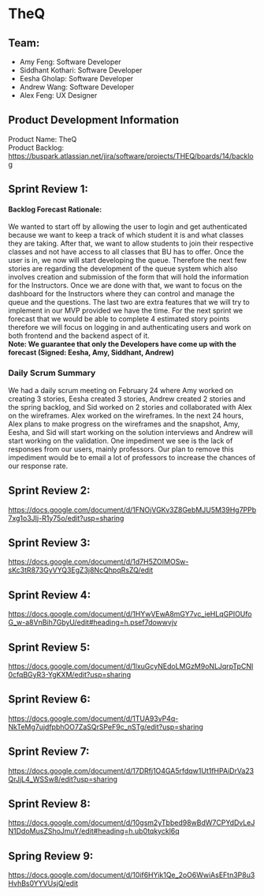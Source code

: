 # TheQ

## Team:
- Amy Feng: Software Developer 
- Siddhant Kothari: Software Developer 
- Eesha Gholap: Software Developer 
- Andrew Wang: Software Developer 
- Alex Feng: UX Designer

## Product Development Information
Product Name: TheQ   
Product Backlog: https://buspark.atlassian.net/jira/software/projects/THEQ/boards/14/backlog  

## Sprint Review 1:

#### Backlog Forecast Rationale:  
We wanted to start off by allowing the user to login and get authenticated because we want to keep a track of which student it is and what classes they are taking. After that, we want to allow students to join their respective classes and not have access to all classes that BU has to offer. Once the user is in, we now will start developing the queue. Therefore the next few stories are regarding the development of the queue system which also involves creation and submission of the form that will hold the information for the Instructors. Once we are done with that, we want to focus on the dashboard for the Instructors where they can control and manage the queue and the questions. The last two are extra features that we will try to implement in our MVP provided we have the time. For the next sprint we forecast that we would be able to complete 4 estimated story points therefore we will focus on logging in and authenticating users and work on both frontend and the backend aspect of it.  
**Note: We guarantee that only the Developers have come up with the forecast (Signed: Eesha, Amy, Siddhant, Andrew)**

### Daily Scrum Summary
We had a daily scrum meeting on February 24 where Amy worked on creating 3 stories, Eesha created 3 stories, Andrew created 2 stories and the spring backlog, and Sid worked on 2 stories and collaborated with Alex on the wireframes. Alex worked on the wireframes. In the next 24 hours, Alex plans to make progress on the wireframes and the snapshot, Amy, Eesha, and Sid will start working on the solution interviews and Andrew will start working on the validation. One impediment we see is the lack of responses from our users, mainly professors. Our plan to remove this impediment would be to email a lot of professors to increase the chances of our response rate. 

## Sprint Review 2:
https://docs.google.com/document/d/1FNOjVGKv3Z8GebMJU5M39Hg7PPb7xg1o3JIj-R1y75o/edit?usp=sharing

## Sprint Review 3:
https://docs.google.com/document/d/1d7H5ZOIMOSw-sKc3tR873GyVYQ3EgZ3j8NcQhpqRsZQ/edit

## Sprint Review 4:
https://docs.google.com/document/d/1HYwVEwA8mGY7vc_ieHLqGPIOUfoG_w-a8VnBih7GbyU/edit#heading=h.psef7dowwvjv

## Sprint Review 5:
https://docs.google.com/document/d/1lxuGcyNEdoLMGzM9oNLJqrpTpCNI0cfqBGyR3-YgKXM/edit?usp=sharing

## Sprint Review 6:
https://docs.google.com/document/d/1TUA93vP4q-NkTeMg7ujdfpbhOO7ZaSQrSPeF9c_nSTg/edit?usp=sharing

## Sprint Review 7:
https://docs.google.com/document/d/17DRfj1O4GA5rfdqw1Ut1fHPAiDrVa23QrJjL4_WSSw8/edit?usp=sharing

## Sprint Review 8:
https://docs.google.com/document/d/10gsm2yTbbed98wBdW7CPYdDvLeJN1DdoMusZShoJmuY/edit#heading=h.ub0tqkyckl6q

## Spring Review 9:
https://docs.google.com/document/d/10if6HYik1Qe_2oO6WwiAsEFtn3P8u3HvhBs0YYVUsjQ/edit
